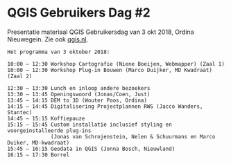 # QGIS Gebruikers Dag #2
Presentatie materiaal QGIS Gebruikersdag van 3 okt 2018, Ordina Nieuwegein. Zie ook 
[qgis.nl](http://www.qgis.nl/2018/09/24/aangepaste-tijden-programma-qgis-gebruikersdag/).

```
Het programma van 3 oktober 2018:

10:00 – 12:30 Workshop Cartografie (Niene Boeijen, Webmapper) (Zaal 1)
10:00 – 12:30 Workshop Plug-in Bouwen (Marco Duijker, MD Kwadraat) (Zaal 2)

12:30 – 13:30 Lunch en inloop andere bezoekers
13:30 – 13:45 Openingswoord (Jonas/Coen, Just)
13:45 – 14:15 DEM to 3D (Wouter Poos, Ordina)
14:15 – 14:45 Digitalisering Projectplannen RWS (Jacco Wanders, Stantec)
14:45 – 15:15 Koffiepauze
15:15 – 15:45 Custom installatie inclusief styling en voorgeinstalleerde plug-ins 
              (Jonas van Schrojenstein, Nelen & Schuurmans en Marco Duiker, MD-kwadraat)
15:45 – 16:15 Geodata in QGIS (Jonna Bosch, Nieuwland)
16:15 – 17:30 Borrel
```
